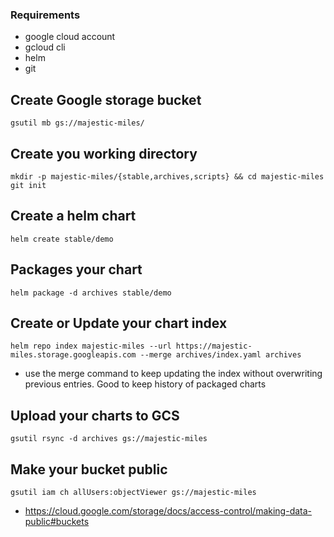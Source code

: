 

### Requirements
- google cloud account
- gcloud cli
- helm
- git



## Create Google storage bucket
```
gsutil mb gs://majestic-miles/
```

## Create you working directory
```
mkdir -p majestic-miles/{stable,archives,scripts} && cd majestic-miles
git init
```

## Create a helm chart
```
helm create stable/demo
```

## Packages your chart
```
helm package -d archives stable/demo
```


## Create or Update your chart index
```
helm repo index majestic-miles --url https://majestic-miles.storage.googleapis.com --merge archives/index.yaml archives
```

- use the merge command to keep updating the index without overwriting previous entries. Good to keep history of packaged charts


## Upload your charts to GCS
```
gsutil rsync -d archives gs://majestic-miles
```

## Make your bucket public
```
gsutil iam ch allUsers:objectViewer gs://majestic-miles
```

- https://cloud.google.com/storage/docs/access-control/making-data-public#buckets
